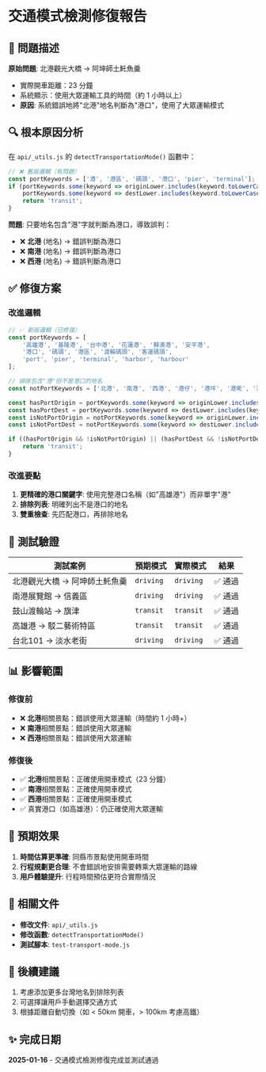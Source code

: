 # 交通模式檢測修復報告

## 🐛 問題描述

**原始問題**: 北港觀光大橋 → 阿坤師土魠魚羹
- 實際開車距離：23 分鐘
- 系統顯示：使用大眾運輸工具的時間（約 1 小時以上）
- **原因**: 系統錯誤地將"北港"地名判斷為"港口"，使用了大眾運輸模式

## 🔍 根本原因分析

在 `api/_utils.js` 的 `detectTransportationMode()` 函數中：

```javascript
// ❌ 舊版邏輯（有問題）
const portKeywords = ['港', '港區', '碼頭', '港口', 'pier', 'terminal'];
if (portKeywords.some(keyword => originLower.includes(keyword.toLowerCase())) ||
    portKeywords.some(keyword => destLower.includes(keyword.toLowerCase()))) {
    return 'transit';
}
```

**問題**: 只要地名包含"港"字就判斷為港口，導致誤判：
- ❌ **北港** (地名) → 錯誤判斷為港口
- ❌ **南港** (地名) → 錯誤判斷為港口  
- ❌ **西港** (地名) → 錯誤判斷為港口

## ✅ 修復方案

### 改進邏輯

```javascript
// ✅ 新版邏輯（已修復）
const portKeywords = [
    '高雄港', '基隆港', '台中港', '花蓮港', '蘇澳港', '安平港',
    '港口', '碼頭', '港區', '渡輪碼頭', '客運碼頭',
    'port', 'pier', 'terminal', 'harbor', 'harbour'
];

// 排除包含"港"但不是港口的地名
const notPortKeywords = ['北港', '南港', '西港', '港仔', '港坪', '港墘', '港尾'];

const hasPortOrigin = portKeywords.some(keyword => originLower.includes(keyword.toLowerCase()));
const hasPortDest = portKeywords.some(keyword => destLower.includes(keyword.toLowerCase()));
const isNotPortOrigin = notPortKeywords.some(keyword => originLower.includes(keyword.toLowerCase()));
const isNotPortDest = notPortKeywords.some(keyword => destLower.includes(keyword.toLowerCase()));

if ((hasPortOrigin && !isNotPortOrigin) || (hasPortDest && !isNotPortDest)) {
    return 'transit';
}
```

### 改進要點

1. **更精確的港口關鍵字**: 使用完整港口名稱（如"高雄港"）而非單字"港"
2. **排除列表**: 明確列出不是港口的地名
3. **雙重檢查**: 先匹配港口，再排除地名

## 🧪 測試驗證

| 測試案例 | 預期模式 | 實際模式 | 結果 |
|---------|---------|---------|------|
| 北港觀光大橋 → 阿坤師土魠魚羹 | `driving` | `driving` | ✅ 通過 |
| 南港展覽館 → 信義區 | `driving` | `driving` | ✅ 通過 |
| 鼓山渡輪站 → 旗津 | `transit` | `transit` | ✅ 通過 |
| 高雄港 → 駁二藝術特區 | `transit` | `transit` | ✅ 通過 |
| 台北101 → 淡水老街 | `driving` | `driving` | ✅ 通過 |

## 📊 影響範圍

### 修復前
- ❌ **北港**相關景點：錯誤使用大眾運輸（時間約 1 小時+）
- ❌ **南港**相關景點：錯誤使用大眾運輸
- ❌ **西港**相關景點：錯誤使用大眾運輸

### 修復後
- ✅ **北港**相關景點：正確使用開車模式（23 分鐘）
- ✅ **南港**相關景點：正確使用開車模式
- ✅ **西港**相關景點：正確使用開車模式
- ✅ 真實港口（如高雄港）：仍正確使用大眾運輸

## 🎯 預期效果

1. **時間估算更準確**: 同縣市景點使用開車時間
2. **行程規劃更合理**: 不會錯誤地安排需要轉乘大眾運輸的路線
3. **用戶體驗提升**: 行程時間預估更符合實際情況

## 🔧 相關文件

- **修改文件**: `api/_utils.js`
- **修改函數**: `detectTransportationMode()`
- **測試腳本**: `test-transport-mode.js`

## 📝 後續建議

1. 考慮添加更多台灣地名到排除列表
2. 可選擇讓用戶手動選擇交通方式
3. 根據距離自動切換（如 < 50km 開車，> 100km 考慮高鐵）

## ✨ 完成日期

**2025-01-16** - 交通模式檢測修復完成並測試通過
